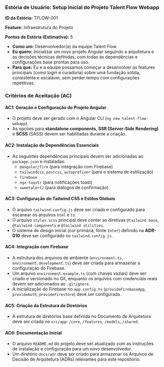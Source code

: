 ### **Estória de Usuário: Setup Inicial do Projeto Talent Flow Webapp**

**ID da Estória:** TFLOW-001

**Feature:** Infraestrutura do Projeto

**Pontos de Estória (Estimativa):** 5

- **Como um:** Desenvolvedor(a) da equipe Talent Flow.
- **Eu quero:** Inicializar um novo projeto Angular seguindo a arquitetura e as decisões técnicas definidas, com todas as dependências e configurações base prontas para uso.
- **Para que:** Eu e a equipe possamos começar a desenvolver as features principais (como login e curadoria) sobre uma fundação sólida, consistente e escalável, sem perder tempo com configurações repetitivas.

### **Critérios de Aceitação (AC)**

#### **AC1: Geração e Configuração do Projeto Angular**

- O projeto deve ser gerado com o Angular CLI (`ng new talent-flow-webapp`).
- As opções para **standalone components**, **SSR (Server-Side Rendering)** e **SCSS** (SASS) devem ser habilitadas durante a criação.

#### **AC2: Instalação de Dependências Essenciais**

- As seguintes dependências principais devem ser adicionadas ao `package.json` e instaladas:
    - `@angular/fire` (para integração com Firebase)
    - `tailwindcss`, `postcss`, `autoprefixer` (para o sistema de estilização)
    - `firebase`
    - `ngx-toastr` (para notificações toast)
    - `sweetalert2` (para diálogos de confirmação)

#### **AC3: Configuração do Tailwind CSS e Estilos Globais**

- O arquivo `tailwind.config.js` deve ser criado e configurado para escanear os arquivos `html` e `ts`.
- O arquivo `styles.scss` principal deve conter as diretivas `@tailwind base`, `@tailwind components` e `@tailwind utilities`.
- O sistema de design inicial (cor primária, fonte `Inter`) definido na **ADR-010** deve ser configurado no `tailwind.config.js`.

#### **AC4: Integração com Firebase**

- A estrutura dos arquivos de ambiente (`environment.ts`, `environment.development.ts`) deve ser criada para armazenar a configuração do Firebase.
- Um arquivo `environment.example.ts` (com chaves vazias) deve ser criado e versionado no Git, enquanto os arquivos com credenciais reais devem ser adicionados ao `.gitignore`.
- A inicialização do Firebase no `app.config.ts` (`provideFirebaseApp`, `provideAuth`, `provideFirestore`) deve ser configurada.

#### **AC5: Criação da Estrutura de Diretórios**

- A estrutura de diretórios base definida no Documento de Arquitetura deve ser criada no `src/app`: `/core`, `/features`, `/models`, `/shared`.

#### **AC6: Documentação Inicial**

- O arquivo `README.md` do projeto deve ser atualizado com as instruções de instalação e configuração para um novo desenvolvedor.
- Um diretório `docs/adr` deve ser criado para armazenar os Arquivos de Decisão de Arquitetura (ADRs) relevantes para este repositório.
